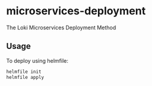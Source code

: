 # microservices-deployment

The Loki Microservices Deployment Method

## Usage

To deploy using helmfile:

```bash
helmfile init
helmfile apply
```
